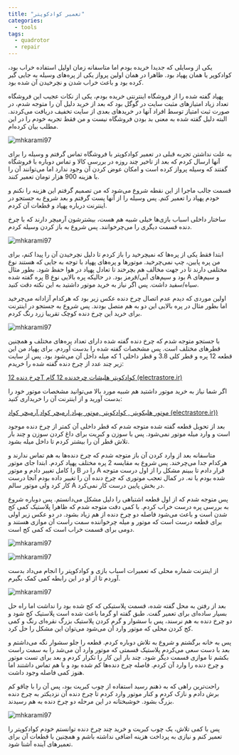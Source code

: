 ```yaml
---
title: "تعمیر کوادکوپتر"
categories:
  - tools
tags:
  - quadrotor
  - repair
---
```


یکی از وسایلی که جدیدا خریده بودم اما متاسفانه زمان اولیل استفاده خراب بود، کوادکوپر یا همان پهپاد بود. ظاهرا در همان اولین پرواز یکی از پره‌های وسیله به جایی گیر کرده بود و باعث خراب شدن و نچرخیدن آن شده بود.

پهپاد گفته شده را از فروشگاه اینترنتی خریده بودم، یکی از نکات عجیب این فروشگاه تعداد زیاد امتیازهای مثبت سایت در گوگل بود که بعد از خرید دلیل آن را متوجه شدم، در صورت ثبت امتیاز توسط افراد آنها در خریدهای بعدی از سایت تخفیف دریافت می‌کردند. البته دلیل گفته شده به معنی بد بودن فروشگاه نیست و من فقط تجربه خودم را در این مطلب بیان کرده‌ام.

![mhkarami97](/assets/img/quadrotor/01.jpg)  

به علت نداشتن تجربه قبلی در تعمیر کوادکوپتر با فروشگاه تماس گرفتم و وسیله را برای آنها ارسال کردم که بعد از تاخیر چند روزه در بررسی کالا و تماس دوباره با فروشگاه گفتند که وسیله پرواز کرده است و امکان عوض کردن آن وجود ندارد اما می‌توانند آن را با هزینه 900 هزار تومان تعمیر کنند.

قسمت جالب ماجرا از این نقطه شروع می‌شود که من تصمیم گرفتم این هزینه را نکنم و خودم پهپاد را تعمیر کنم. پس وسیله را از آنها پست گرفتم و بعد شروع به جستجو در اینترنت درباره پهپاد و قطعات آن کردم.

ساختار داخلی اسباب بازی‌ها خیلی شبیه هم هست، بیشترشون آرمیچر دارند که با چرخ دنده قسمت دیگری را می‌چرخوانند. پس شروع به باز کردن وسیله کردم.

![mhkarami97](/assets/img/quadrotor/04.jpg)  

ابتدا فقط یکی از پره‌ها که نمیچرخید را باز کردم تا دلیل نچرخیدن آن را پیدا کنم، برای من پره پایین، چپ نمی‌چرخید. موتورها و پره‌های پهپاد با توجه به جایی که هستند نوع مختلفی دارند تا در جهت مخالف هم بچرخند تا تعادل پهپاد در هوا حفظ شود. بطور مثال پره گفته شده B بود و سیم‌های آبی/قرمز بود. در حالیکه پره بالایی نوع A و سیم‌های سیاه/سفید داشت. پس اگر نیاز به خرید موتور داشتید به این نکته دقت کنید.

اولین موردی که دیدم عدم اتصال چرخ دنده عکس زیر بود که هرکدام آزادانه می‌چرخید اما بطور مثال در پره بالایی این دو به هم متصل بودند. پس شروع به جستجو در اینترنت برای خرید این چرخ دنده کوچک تقریبا زرد رنگ کردم.

![mhkarami97](/assets/img/quadrotor/07.jpg)  

با جستجو متوجه شدم که چرخ دنده گفته شده دارای تعداد پره‌های مختلف و همچنین قطرهای مختلف است. پس مشخصات گفته شده را بدست آوردم. برای پهپاد من این قطعه 12 پره و قطر کلی 3.8 و قطر داخلی 1 که میله داخل آن می‌شود بود. پس از سایت زیر چند عدد از چرخ دنده گفته شده را خریدم:

[چرخ دنده 12T کوادکوپتر هلیشات چرخدنده 12 گام (electrastore.ir)](https://electrastore.ir/%DA%86%D8%B1%D8%AE%D8%AF%D9%86%D8%AF%D9%87-%DA%A9%D9%88%D8%A7%D8%AF%DA%A9%D9%88%D9%BE%D8%AA%D8%B1-12-%DA%AF%D8%A7%D9%85?page=1)
 
اگر شما نیاز به خرید موتور داشتید هم شبیه مورد بالا می‌توانید مشخصات موتور خود را بدست آورید و از اینترنت آن را خریداری کنید:

[موتور هلیکوپتر , کوادکوپتر ,موتور پهباد,ارمیچر کواد,آرمیچر کواد (electrastore.ir))](https://electrastore.ir/%D9%82%D8%B7%D8%B9%D8%A7%D8%AA-%D9%BE%D8%B1%D9%88%D8%A7%D8%B2%DB%8C/%D9%85%D9%88%D8%AA%D9%88%D8%B1-%D9%87%D9%84%DB%8C%DA%A9%D9%88%D9%BE%D8%AA%D8%B1-%DA%A9%D9%88%D8%A7%D8%AF-Coreless)

بعد از تحویل قطعه گفته شده متوجه شدم که قطر داخلی آن کمتر از چرخ دنده موجود است و وارد میله موتور نمی‌شود. پس با سوزن و کبریت برای داغ کردن سوزن و چند بار تلاش قطر آن را بیشتر کردم تا داخل میله بشود.

متاسفانه بعد از وارد کردن آن باز متوجه شدم که چرخ دنده‌ها به هم تماس ندارند و هرکدام جدا می‌چرخند. پس شروع به مقایسه 2 پره مختلف پهپاد کردم. ابتدا جای موتور را کامل تغییر دادم و موتور B را در A قرار دادم تا ببینم مشکل را از اول درست متوجه شده بودم یا نه. در کمال تعجب موتوری که چرخ دنده آن را تغییر داده بودم آنجا درست کار کرد ولی موتور سالم A در بخش پایین درست کار نمی‌کرد.

پس متوجه شدم که از اول قطعه اشتباهی را دلیل مشکل می‌دانستم. پس دوباره شروع به بررسی پره درست خراب کردم. با کمی دقت متوجه شدم که ظاهرا پلاستیک کمی کج شدن است و باعث می‌شود فاصله دو چرخ دنده از هم زیاد بشود. در دو عکس زیر اولی برای قطعه درست است که موتور و میله چرخواننده سمت راست آن موازی هستند و دومی برای قسمت خراب است که کمی کج است.

![mhkarami97](/assets/img/quadrotor/05.jpg)  

![mhkarami97](/assets/img/quadrotor/06.jpg)  

از اینترنت شماره محلی که تعمیرات اسباب بازی و کوادکوپتر را انجام می‌داد بدست آوردم تا از او در این رابطه کمی کمک بگیرم.

![mhkarami97](/assets/img/quadrotor/08.jpg)  

بعد از رفتن به محل گفته شده، قسمت پلاستیکی که کج شده بود را نداشت اما راه حل بسیار ساده‌ای برای تعمیر گفت. طبق گفته او گرما باعث شده است پلاستیک کج شود و دو چرخ دنده به هم نرسند، پس با سشوار و گرم کردن پلاستیک بزرگ نقره‌ای رنگ و کمی کج کردن محلی که موتور وارد آن می‌شود می‌توان این مشکل را حل کرد.

پس به خانه برگشتم و شروع به تلاش دوباره کردم. قطعه را جلو سشوار نگه می‌داشتم و بعد با دست سعی می‌کردم پلاستیک قسمتی که موتور وارد آن می‌شد را به سمت راست بکشم تا موازی قسمت دیگر شود. چند بار این کار را تکرار کردم و بعد برای تست موتور و چرخ دنده را وارد آن کردم. فاصله چرخ دنده‌ها کم شده بود و با هم تماس داشتند اما هنوز کمی فاصله وجود داشت.

راحت‌ترین راهی که  به ذهنم رسید استفاده از چوب کبریت بود، پس آن را با چاقو کم برش دادم و نازک کردم و کنار موتور وارد کردم تا چرخ دنده آن نزدیکتر به چرخ دنده بزرگ بشود. خوشبختانه در این مرحله دو چرخ دنده به هم رسیدند.

![mhkarami97](/assets/img/quadrotor/03.jpg)  

پس با کمی تلاش، یک چوب کبریت و خرید چند چرخ دنده توانستم خودم کوادکوپتر را تعمیر کنم و نیازی به پرداخت هزینه اضافی نداشته باشم و همچنین با قطعات آن برای تعمیرهای آینده آشنا شود.